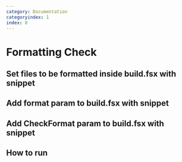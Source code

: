 ```yaml
---
category: Documentation
categoryindex: 1
index: 8
---
```

# Formatting Check
## Set files to be formatted inside build.fsx with snippet
## Add format param to build.fsx with snippet
## Add CheckFormat param to build.fsx with snippet
## How to run